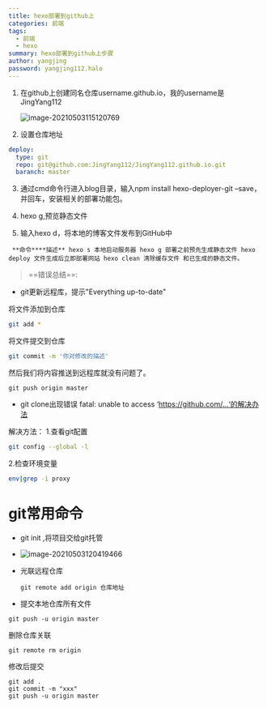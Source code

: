 ```yaml
---
title: hexo部署到github上
categories: 前端
tags:
  - 前端
  - hexo
summary: hexo部署到github上步骤
author: yangjing
password: yangjing112.halo
---
```


1. 在github上创建同名仓库username.github.io，我的username是JingYang112

   ![image-20210503115120769](C:\Users\yang\AppData\Roaming\Typora\typora-user-images\image-20210503115120769.png)

2. 设置仓库地址

```yaml
deploy:
  type: git
  repo: git@github.com:JingYang112/JingYang112.github.io.git
  baranch: master
```

3. 通过cmd命令行进入blog目录，输入npm install hexo-deployer-git –save，并回车，安装相关的部署功能包。
4. hexo g,预览静态文件

3. 输入hexo d，将本地的博客文件发布到GitHub中

   

``` **命令****描述** hexo s 本地启动服务器 hexo g 部署之前预先生成静态文件 hexo deploy 文件生成后立即部署网站 hexo clean 清除缓存文件 和已生成的静态文件。```



> ==错误总结==:

* git更新远程库，提示"Everything up-to-date"

将文件添加到仓库

```bash
git add *
```

将文件提交到仓库

```bash
git commit -m '你对修改的描述'
```

然后我们将内容推送到远程库就没有问题了。

```
git push origin master
```

* git clone出现错误 fatal: unable to access ‘https://github.com/...‘的解决办法

解决方法：
1.查看git配置

```bash
git config --global -l
```

2.检查环境变量

```bash
env|grep -i proxy  
```

# git常用命令

* git init ,将项目交给git托管

* ![image-20210503120419466](C:\Users\yang\AppData\Roaming\Typora\typora-user-images\image-20210503120419466.png)

* 光联远程仓库 

  ```
  git remote add origin 仓库地址
  ```

* 提交本地仓库所有文件

```
git push -u origin master
```

删除仓库关联

```
git remote rm origin
```

修改后提交

```
git add .
git commit -m "xxx"
git push -u origin master
```